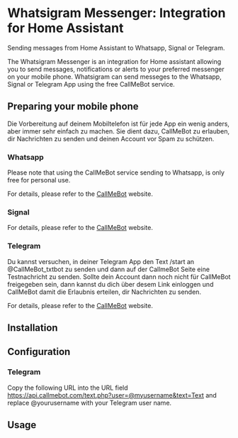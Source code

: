 # Whatsigram Messenger: Integration for Home Assistant
Sending messages from Home Assistant to Whatsapp, Signal or Telegram.

The Whatsigram Messenger is an integration for Home assistant allowing you to send messages, notifications or alerts to your preferred messenger on your mobile phone. Whatsigram can send messeges to the Whatsapp, Signal or Telegram App using the free CallMeBot service.

## Preparing your mobile phone

Die Vorbereitung auf deinem Mobiltelefon ist für jede App ein wenig anders, aber immer sehr einfach zu machen. Sie dient dazu, CallMeBot zu erlauben, dir Nachrichten zu senden und deinen Account vor Spam zu schützen.

### Whatsapp

Please note that using the CallMeBot service sending to Whatsapp, is only free for personal use.

For details, please refer to the [CallMeBot](https://www.callmebot.com/blog/free-api-whatsapp-messages/) website.

### Signal


For details, please refer to the [CallMeBot](https://www.callmebot.com/blog/free-api-signal-send-messages/) website.

### Telegram

Du kannst versuchen, in deiner Telegram App den Text /start an @CallMeBot_txtbot zu senden und dann auf der CallmeBot Seite eine Testnachricht zu senden. Sollte dein Account dann noch nicht für CallMeBot freigegeben sein, dann kannst du dich über desem Link einloggen und CallMeBot damit die Erlaubnis erteilen, dir Nachrichten zu senden.

For details, please refer to the [CallMeBot](https://www.callmebot.com/blog/telegram-text-messages/) website.

## Installation

## Configuration

### Telegram

Copy the following URL into the URL field https://api.callmebot.com/text.php?user=@myusername&text=Text and replace @yourusername with your Telegram user name.

## Usage

